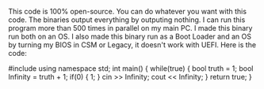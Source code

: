This code is 100% open-source.
You can do whatever you want with this code.
The binaries output everything by outputing nothing.
I can run this program more than 500 times in parallel on my main PC.
I made this binary run both on an OS.
I also made this binary run as a Boot Loader and an OS by turning my BIOS in CSM or Legacy, it doesn't work with UEFI.
Here is the code:

#include<iostream>
using namespace std;
int main()
{
    while(true)
    {
    bool truth = 1;
    bool Infinity = truth + 1;
    if(0)
    {
        1;
    }
    cin >> Infinity;
    cout << Infinity;
    }
    return true;
}
